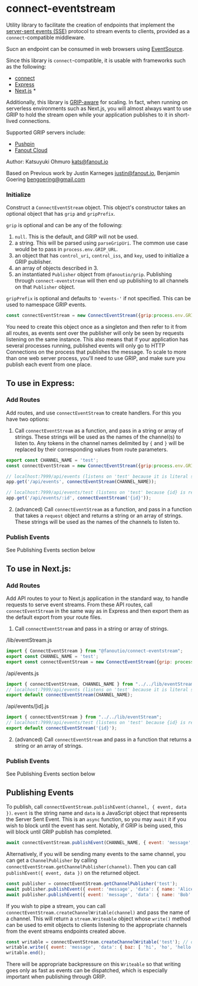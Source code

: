 # connect-eventstream

Utility library to facilitate the creation of endpoints that implement the
[server-sent events (SSE)](https://en.wikipedia.org/wiki/Server-sent_events)
protocol to stream events to clients, provided as a `connect`-compatible middleware.

Sucn an endpoint can be consumed in web browsers using
[EventSource](https://developer.mozilla.org/en-US/docs/Web/API/EventSource).

Since this library is `connect`-compatible, it is usable with frameworks such as the following:

* [connect](https://github.com/senchalabs/Connect)
* [Express](https://expressjs.com/)
* [Next.js](https://nextjs.org/) *

Additionally, this library is [GRIP-aware](http://pushpin.org/docs/protocols/grip/) for scaling.
In fact, when running on serverless environments such as Next.js, you will almost always want
to use GRIP to hold the stream open while your application publishes to it in short-lived connections.

Supported GRIP servers include:

* [Pushpin](http://pushpin.org/)
* [Fanout Cloud](https://fanout.io/cloud/)

Author: Katsuyuki Ohmuro <kats@fanout.io>

Based on Previous work by Justin Karneges <justin@fanout.io>, Benjamin Goering <bengoering@gmail.com>

### Initialize

Construct a `ConnectEventStream` object. This object's constructor takes an optional object that
has `grip` and `gripPrefix`.

`grip` is optional and can be any of the following:

1. `null`. This is the default, and GRIP will not be used.
2. a string. This will be parsed using `parseGripUri`.  The common use case would be to pass in `process.env.GRIP_URL`.
3. an object that has `control_uri`, `control_iss`, and `key`, used to initialize a GRIP publisher.
4. an array of objects described in 3.
5. an instantiated `Publisher` object from `@fanoutio/grip`. Publishing through `connect-eventstream` will then end up
publishing to all channels on that `Publisher` object.

`gripPrefix` is optional and defaults to `'events-'` if not specified. This can be used to
namespace GRIP events.

```javascript
const connectEventStream = new ConnectEventStream({grip:process.env.GRIP_URI});
```

You need to create this object once as a singleton and then refer to it from all routes,
as events sent over the publisher will only be seen by requests listening on
the same instance. This also means that if your application has several processes running,
published events will only go to HTTP Connections on the process that publishes the message.
To scale to more than one web server process, you'll need to use GRIP, and make sure you
publish each event from one place.

## To use in Express:

### Add Routes

Add routes, and use `connectEventStream` to create handlers. For this you have two options:

1. Call `connectEventStream` as a function, and pass in a string or array of strings. These strings will be used
as the names of the channel(s) to listen to. Any tokens in the channel names delimited by `{` and `}` will be replaced
by their corresponding values from route parameters.

```javascript
export const CHANNEL_NAME = 'test';
const connectEventStream = new ConnectEventStream({grip:process.env.GRIP_URI});

// localhost:7999/api/events (listens on 'test' because it is literal string passed in)
app.get('/api/events', connectEventStream(CHANNEL_NAME));

// localhost:7999/api/events/test (listens on 'test' because {id} is replaced by route parameter)
app.get('/api/events/:id', connectEventStream('{id}'));
```

2. (advanced) Call `connectEventStream` as a function, and pass in a function that takes a `request` object and returns
a string or an array of strings. These strings will be used as the names of the channels to listen to.

### Publish Events

See Publishing Events section below

## To use in Next.js:

### Add Routes

Add API routes to your to Next.js application in the standard way, to handle requests to serve
event streams. From these API routes, call `connectEventStream` in the same way as in Express
and then export them as the default export from your route files. 

1. Call `connectEventStream` and pass in a string or array of strings.

/lib/eventStream.js
```javascript
import { ConnectEventStream } from "@fanoutio/connect-eventstream";
export const CHANNEL_NAME = 'test';
export const connectEventStream = new ConnectEventStream({grip: process.env.GRIP_URL});
```

/api/events.js
```javascript
import { connectEventStream, CHANNEL_NAME } from "../../lib/eventStream";
// localhost:7999/api/events (listens on 'test' because it is literal string passed in)
export default connectEventStream(CHANNEL_NAME);
```

/api/events/[id].js
```javascript
import { connectEventStream } from "../../lib/eventStream";
// localhost:7999/api/events/test (listens on 'test' because {id} is replaced by route parameter)
export default connectEventStream('{id}');
```

2. (advanced) Call `connectEventStream` and pass in a function that returns a string or an
array of strings.

### Publish Events

See Publishing Events section below

## Publishing Events

To publish, call `connectEventStream.publishEvent(channel, { event, data })`.
`event` is the string name and `data` is a JavaScript object that represents the Server Sent
Event. This is an `async` function, so you may `await` it if you wish to block until the event
has sent. Notably, if GRIP is being used, this will block until GRIP publish has completed.  

```javascript
await connectEventStream.publishEvent(CHANNEL_NAME, { event: 'message', 'data': { name: 'John' } });
```

Alternatively, if you will be sending many events to the same channel, you can get a
`ChannelPublisher` by calling `connectEventStream.getChannelPublisher(channel)`.
Then you can call `publishEvent({ event, data })` on the returned object.

```javascript
const publisher = connectEventStream.getChannelPublisher('test');
await publisher.publishEvent({ event: 'message', 'data': { name: 'Alice' } });
await publisher.publishEvent({ event: 'message', 'data': { name: 'Bob' } });
```

If you wish to pipe a stream, you can call `connectEventStream.createChannelWritable(channel)` and
pass the name of a channel. This will return a `stream.Writeable` object whose `write()` method can
be used to emit objects to clients listening to the appropriate channels from the event streams
endpoints created above.

```javascript
const writable = connectEventStream.createChannelWritable('test'); // or publisher.createWritable()
writable.write({ event: 'message', 'data': { baz: [ 'hi', 'ho', 'hello', ] } });
writable.end();
```

There will be appropriate backpressure on this `Writeable` so that
writing goes only as fast as events can be dispatched, which is especially important when
publishing through GRIP.
